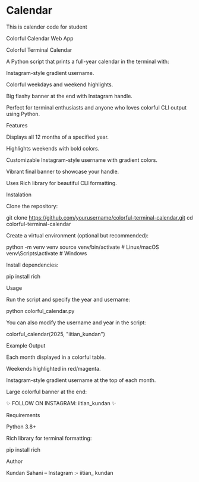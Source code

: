 # Calendar
This is calender code for student  

Colorful Calendar Web App

Colorful Terminal Calendar

A Python script that prints a full-year calendar in the terminal with:

Instagram-style gradient username.

Colorful weekdays and weekend highlights.

Big flashy banner at the end with Instagram handle.

Perfect for terminal enthusiasts and anyone who loves colorful CLI output using Python.

Features

Displays all 12 months of a specified year.

Highlights weekends with bold colors.

Customizable Instagram-style username with gradient colors.

Vibrant final banner to showcase your handle.

Uses Rich library
 for beautiful CLI formatting.
 


Instalation

Clone the repository:

git clone https://github.com/yourusername/colorful-terminal-calendar.git
cd colorful-terminal-calendar


Create a virtual environment (optional but recommended):

python -m venv venv
source venv/bin/activate  # Linux/macOS
venv\Scripts\activate     # Windows


Install dependencies:

pip install rich

Usage

Run the script and specify the year and username:

python colorful_calendar.py


You can also modify the username and year in the script:

colorful_calendar(2025, "iitian_kundan")

Example Output

Each month displayed in a colorful table.

Weekends highlighted in red/magenta.

Instagram-style gradient username at the top of each month.

Large colorful banner at the end:

✨ FOLLOW ON INSTAGRAM: iitian_kundan ✨

Requirements

Python 3.8+

Rich
 library for terminal formatting:

pip install rich

Author

Kundan Sahani – Instagram  :- iitian_ kundan





